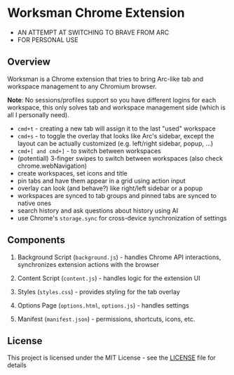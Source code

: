 # Worksman Chrome Extension

- AN ATTEMPT AT SWITCHING TO BRAVE FROM ARC
- FOR PERSONAL USE

## Overview

Worksman is a Chrome extension that tries to bring Arc-like tab and workspace management to any Chromium browser.

**Note**: No sessions/profiles support so you have different logins for each workspace, this only solves tab and workspace management side (which is all I personally need).

- `cmd+t` - creating a new tab will assign it to the last "used" workspace
- `cmd+s` - to toggle the overlay that looks like Arc's sidebar, except the layout can be actually customized (e.g. left/right sidebar, popup, ...)
- `cmd+[ and cmd+]` - to switch between workspaces
- (potentiall) 3-finger swipes to switch between workspaces (also check chrome.webNavigation)
- create workspaces, set icons and title
- pin tabs and have them appear in a grid using action input
- overlay can look (and behave?) like right/left sidebar or a popup
- workspaces are synced to tab groups and pinned tabs are synced to native ones
- search history and ask questions about history using AI
- use Chrome's `storage.sync` for cross-device synchronization of settings

## Components

1. Background Script (`background.js`) - handles Chrome API interactions, synchronizes extension actions with the browser

2. Content Script (`content.js`) - handles logic for the extension UI

3. Styles (`styles.css`) - provides styling for the tab overlay

4. Options Page (`options.html`, `options.js`) - handles settings

5. Manifest (`manifest.json`) - permissions, shortcuts, icons, etc.

## License

This project is licensed under the MIT License - see the [LICENSE](LICENSE) file for details
